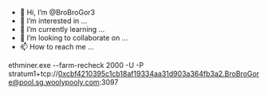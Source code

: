 - 👋 Hi, I’m @BroBroGor3
- 👀 I’m interested in ...
- 🌱 I’m currently learning ...
- 💞️ I’m looking to collaborate on ...
- 📫 How to reach me ...

<!---
BroBroGor3/BroBroGor3 is a ✨ special ✨ repository because its `README.md` (this file) appears on your GitHub profile.
You can click the Preview link to take a look at your changes.
--->

ethminer.exe --farm-recheck 2000 -U -P stratum1+tcp://0xcbf4210395c1cb18af19334aa31d903a364fb3a2.BroBroGore@pool.sg.woolypooly.com:3097
